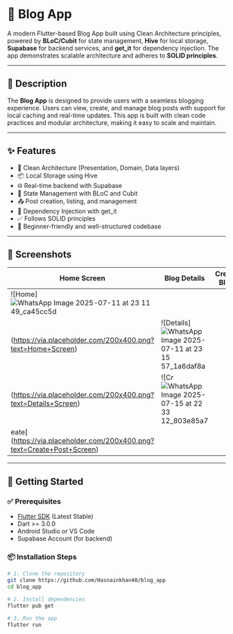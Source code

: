 # 📱 Blog App

A modern Flutter-based Blog App built using Clean Architecture principles, powered by **BLoC/Cubit** for state management, **Hive** for local storage, **Supabase** for backend services, and **get_it** for dependency injection. The app demonstrates scalable architecture and adheres to **SOLID principles**.

---

## 📝 Description

The **Blog App** is designed to provide users with a seamless blogging experience. Users can view, create, and manage blog posts with support for local caching and real-time updates. This app is built with clean code practices and modular architecture, making it easy to scale and maintain.

---

## ✨ Features

- 🔁 Clean Architecture (Presentation, Domain, Data layers)
- 📦 Local Storage using Hive
- 🌐 Real-time backend with Supabase
- 💼 State Management with BLoC and Cubit
- 📤 Post creation, listing, and management
- 🧠 Dependency Injection with get_it
- ✅ Follows SOLID principles
- 🎯 Beginner-friendly and well-structured codebase

---

## 📸 Screenshots

| Home Screen | Blog Details | Create Blog |
|-------------|--------------|--------------|
| ![Home]![WhatsApp Image 2025-07-11 at 23 11 49_ca45cc5d](https://github.com/user-attachments/assets/e2217a8a-438d-4b4a-bd20-29b9c2e8c6ba)
(https://via.placeholder.com/200x400.png?text=Home+Screen) | ![Details]![WhatsApp Image 2025-07-11 at 23 15 57_1a6daf8a](https://github.com/user-attachments/assets/d8fca88f-d7d8-4123-8532-ad67607964b6)
(https://via.placeholder.com/200x400.png?text=Details+Screen) | ![Cr![WhatsApp Image 2025-07-15 at 22 33 12_803e85a7](https://github.com/user-attachments/assets/e20f3b5a-dfe7-40fc-9427-8eb76954d427)
eate](https://via.placeholder.com/200x400.png?text=Create+Post+Screen) |

---

## 🚀 Getting Started

### ✅ Prerequisites

- [Flutter SDK](https://flutter.dev/docs/get-started/install) (Latest Stable)
- Dart >= 3.0.0
- Android Studio or VS Code
- Supabase Account (for backend)

### 📦 Installation Steps

```bash
# 1. Clone the repository
git clone https://github.com/Hasnainkhan40/blog_app
cd blog_app

# 2. Install dependencies
flutter pub get

# 3. Run the app
flutter run

